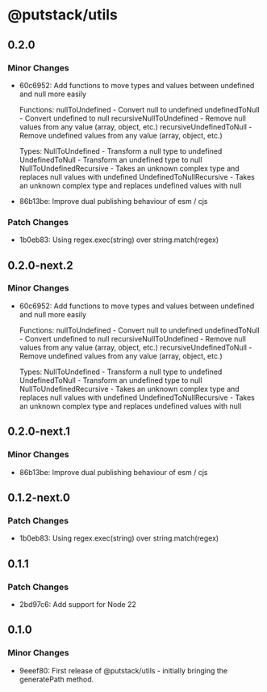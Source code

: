 # @putstack/utils

## 0.2.0

### Minor Changes

- 60c6952: Add functions to move types and values between undefined and null more easily

  Functions:
  nullToUndefined - Convert null to undefined
  undefinedToNull - Convert undefined to null
  recursiveNullToUndefined - Remove null values from any value (array, object, etc.)
  recursiveUndefinedToNull - Remove undefined values from any value (array, object, etc.)

  Types:
  NullToUndefined - Transform a null type to undefined
  UndefinedToNull - Transform an undefined type to null
  NullToUndefinedRecursive - Takes an unknown complex type and replaces null values with undefined
  UndefinedToNullRecursive - Takes an unknown complex type and replaces undefined values with null

- 86b13be: Improve dual publishing behaviour of esm / cjs

### Patch Changes

- 1b0eb83: Using regex.exec(string) over string.match(regex)

## 0.2.0-next.2

### Minor Changes

- 60c6952: Add functions to move types and values between undefined and null more easily

  Functions:
  nullToUndefined - Convert null to undefined
  undefinedToNull - Convert undefined to null
  recursiveNullToUndefined - Remove null values from any value (array, object, etc.)
  recursiveUndefinedToNull - Remove undefined values from any value (array, object, etc.)

  Types:
  NullToUndefined - Transform a null type to undefined
  UndefinedToNull - Transform an undefined type to null
  NullToUndefinedRecursive - Takes an unknown complex type and replaces null values with undefined
  UndefinedToNullRecursive - Takes an unknown complex type and replaces undefined values with null

## 0.2.0-next.1

### Minor Changes

- 86b13be: Improve dual publishing behaviour of esm / cjs

## 0.1.2-next.0

### Patch Changes

- 1b0eb83: Using regex.exec(string) over string.match(regex)

## 0.1.1

### Patch Changes

- 2bd97c6: Add support for Node 22

## 0.1.0

### Minor Changes

- 9eeef80: First release of @putstack/utils - initially bringing the generatePath method.
